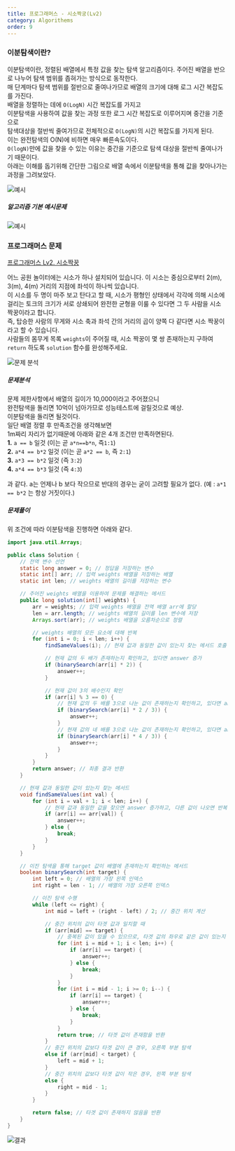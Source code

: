 ```yaml
---
title: 프로그래머스 - 시소짝궁(Lv2)
category: Algorithems
order: 9
---
```


### 이분탐색이란? 
이분탐색이란, 정렬된 배열에서 특정 값을 찾는 탐색 알고리즘이다. 
주어진 배열을 반으로 나누어 탐색 범위를 좁혀가는 방식으로 동작한다. <br>
매 단계마다 탐색 범위를 절반으로 줄여나가므로 배열의 크기에 대해 로그 시간 복잡도를 가진다.<br> 
배열을 정렬하는 데에 `O(LogN)` 시간 복잡도를 가지고 <br>
이분탐색을 사용하여 값을 찾는 과정 또한 로그 시간 복잡도로 이루어지며 중간을 기준으로<br> 
탐색대상을 절반씩 줄여가므로 전체적으로 `O(LogN)`의 시간 복잡도를 가지게 된다.<br>
이는 완전탐색의 O(N)에 비하면 매우 빠른속도이다. <br>
`O(logN)`만에 값을 찾을 수 있는 이유는 중간을 기준으로 탐색 대상을 절반씩 줄여나가기 때문이다.<br> 아래는 이해를 돕기위해 간단한 그림으로 배열 속에서 이분탐색을 통해 값을 찾아나가는 과정을 그려보았다. 


![예시](https://drive.google.com/uc?id=1mc41CfineV12XGVqKxgilOm5ZNvyfU4I)

##### 알고리즘 기본 예시문제

![예시](https://drive.google.com/uc?id=1ndxnKUf8fvWC-8Hc096kBdt62dte8zIL)

### 프로그래머스 문제
[프로그래머스 Lv2. 시소짝꿍](https://school.programmers.co.kr/learn/courses/30/lessons/152996)<br>

어느 공원 놀이터에는 시소가 하나 설치되어 있습니다. 이 시소는 중심으로부터 2(m), 3(m), 4(m) 거리의 지점에 좌석이 하나씩 있습니다.<br>
이 시소를 두 명이 마주 보고 탄다고 할 때, 시소가 평형인 상태에서 각각에 의해 시소에 걸리는 토크의 크기가 서로 상쇄되어 완전한 균형을 이룰 수 있다면 그 두 사람을 시소 짝꿍이라고 합니다.<br> 즉, 탑승한 사람의 무게와 시소 축과 좌석 간의 거리의 곱이 양쪽 다 같다면 시소 짝꿍이라고 할 수 있습니다.<br>
사람들의 몸무게 목록 `weights`이 주어질 때, 시소 짝꿍이 몇 쌍 존재하는지 구하여 `return` 하도록 `solution` 함수를 완성해주세요.<br>

![문제 분석](https://drive.google.com/uc?id=1dtath0Oa1nCc3CQgIovM5RaETVNys1p9)

##### 문제분석
문제 제한사항에서 배열의 길이가 10,000이라고 주어졌으니 <br>
완전탐색을 돌리면 10억이 넘아가므로 성능테스트에 걸릴것으로 예상.<br>
이분탐색을 돌리면 될것이다.<br>
일단 배열 정렬 후 만족조건을 생각해보면 <br>
1m짜리 자리가 없기때문에 아래와 같은 4개 조건만 만족하면된다.<br>
**1.** `a == b` 일것 (이는 곧 `a*n==b*n`, 즉`1:1`) <br>
**2.** `a*4 == b*2` 일것 (이는 곧 `a*2 == b`, 즉 `2:1`) <br>
**3.** `a*3 == b*2` 일것 (즉 `3:2`)<br>
**4.** `a*4 == b*3` 일것 (즉 `4:3`)<br>

과 같다. a는 언제나 b 보다 작으므로 반대의 경우는 굳이 고려할 필요가 없다. (예 : `a*1 == b*2` 는 항상 거짓이다.)


##### 문제풀이
위 조건에 따라 이분탐색을 진행하면 아래와 같다. 

```java
import java.util.Arrays;

public class Solution {
    // 전역 변수 선언
    static long answer = 0; // 정답을 저장하는 변수
    static int[] arr; // 입력 weights 배열을 저장하는 배열
    static int len; // weights 배열의 길이를 저장하는 변수

    // 주어진 weights 배열을 이용하여 문제를 해결하는 메서드
    public long solution(int[] weights) {
        arr = weights; // 입력 weights 배열을 전역 배열 arr에 할당
        len = arr.length; // weights 배열의 길이를 len 변수에 저장
        Arrays.sort(arr); // weights 배열을 오름차순으로 정렬

        // weights 배열의 모든 요소에 대해 반복
        for (int i = 0; i < len; i++) {
            findSameValues(i); // 현재 값과 동일한 값이 있는지 찾는 메서드 호출

            // 현재 값의 두 배가 존재하는지 확인하고, 있다면 answer 증가
            if (binarySearch(arr[i] * 2)) {
                answer++;
            }

            // 현재 값이 3의 배수인지 확인
            if (arr[i] % 3 == 0) {
                // 현재 값의 두 배를 3으로 나눈 값이 존재하는지 확인하고, 있다면 answer 증가
                if (binarySearch(arr[i] * 2 / 3)) {
                    answer++;
                }
                // 현재 값의 네 배를 3으로 나눈 값이 존재하는지 확인하고, 있다면 answer 증가
                if (binarySearch(arr[i] * 4 / 3)) {
                    answer++;
                }
            }
        }
        return answer; // 최종 결과 반환
    }

    // 현재 값과 동일한 값이 있는지 찾는 메서드
    void findSameValues(int val) {
        for (int i = val + 1; i < len; i++) {
            // 현재 값과 동일한 값을 찾으면 answer 증가하고, 다른 값이 나오면 반복문 종료
            if (arr[i] == arr[val]) {
                answer++;
            } else {
                break;
            }
        }
    }

    // 이진 탐색을 통해 target 값이 배열에 존재하는지 확인하는 메서드
    boolean binarySearch(int target) {
        int left = 0; // 배열의 가장 왼쪽 인덱스
        int right = len - 1; // 배열의 가장 오른쪽 인덱스

        // 이진 탐색 수행
        while (left <= right) {
            int mid = left + (right - left) / 2; // 중간 위치 계산

            // 중간 위치의 값이 타겟 값과 일치할 때
            if (arr[mid] == target) {
                // 중복된 값이 있을 수 있으므로, 타겟 값의 좌우로 같은 값이 있는지 확인하고 answer 증가
                for (int i = mid + 1; i < len; i++) {
                    if (arr[i] == target) {
                        answer++;
                    } else {
                        break;
                    }
                }
                for (int i = mid - 1; i >= 0; i--) {
                    if (arr[i] == target) {
                        answer++;
                    } else {
                        break;
                    }
                }
                return true; // 타겟 값이 존재함을 반환
            }
            // 중간 위치의 값보다 타겟 값이 큰 경우, 오른쪽 부분 탐색
            else if (arr[mid] < target) {
                left = mid + 1;
            }
            // 중간 위치의 값보다 타겟 값이 작은 경우, 왼쪽 부분 탐색
            else {
                right = mid - 1;
            }
        }

        return false; // 타겟 값이 존재하지 않음을 반환
    }
}
```

![결과](https://drive.google.com/uc?id=1x3TQtIIvYVS3-J5h5Xz5vtG0rWQmX42t)
